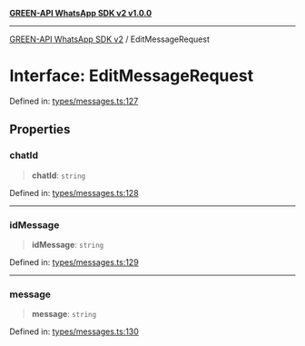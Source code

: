 [**GREEN-API WhatsApp SDK v2 v1.0.0**](../README.md)

***

[GREEN-API WhatsApp SDK v2](../globals.md) / EditMessageRequest

# Interface: EditMessageRequest

Defined in: [types/messages.ts:127](https://github.com/green-api/whatsapp-api-client-js-v2/blob/6c31521abaa4e85365f3538298181cae99417bce/src/types/messages.ts#L127)

## Properties

### chatId

> **chatId**: `string`

Defined in: [types/messages.ts:128](https://github.com/green-api/whatsapp-api-client-js-v2/blob/6c31521abaa4e85365f3538298181cae99417bce/src/types/messages.ts#L128)

***

### idMessage

> **idMessage**: `string`

Defined in: [types/messages.ts:129](https://github.com/green-api/whatsapp-api-client-js-v2/blob/6c31521abaa4e85365f3538298181cae99417bce/src/types/messages.ts#L129)

***

### message

> **message**: `string`

Defined in: [types/messages.ts:130](https://github.com/green-api/whatsapp-api-client-js-v2/blob/6c31521abaa4e85365f3538298181cae99417bce/src/types/messages.ts#L130)
